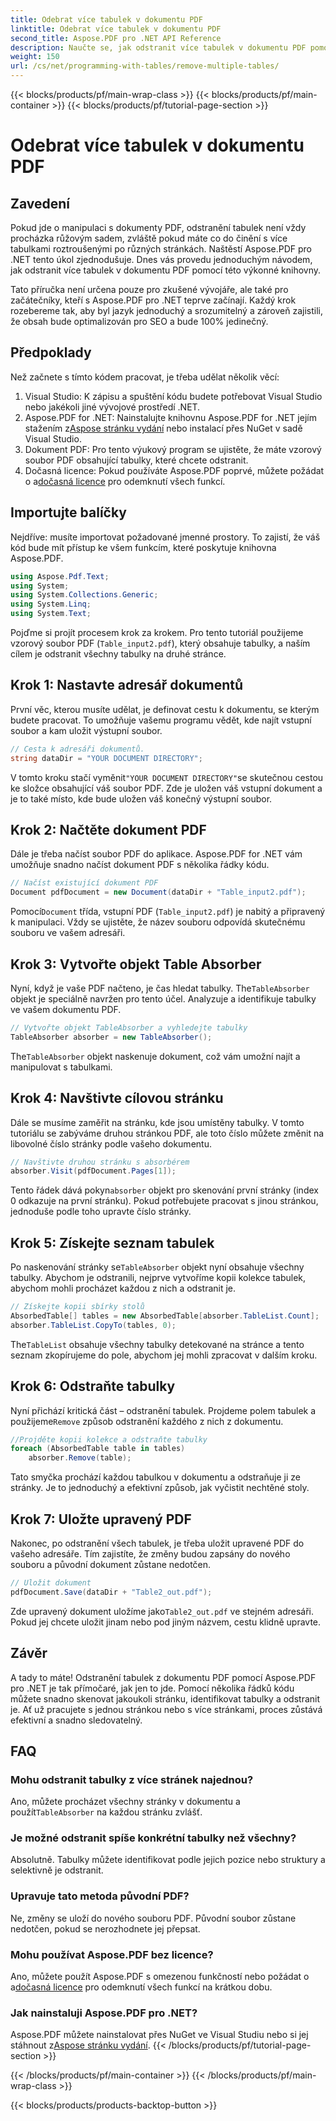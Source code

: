 ```yaml
---
title: Odebrat více tabulek v dokumentu PDF
linktitle: Odebrat více tabulek v dokumentu PDF
second_title: Aspose.PDF pro .NET API Reference
description: Naučte se, jak odstranit více tabulek v dokumentu PDF pomocí Aspose.PDF for .NET. Podrobný průvodce s příklady kódu, často kladenými dotazy a podrobnými vysvětleními.
weight: 150
url: /cs/net/programming-with-tables/remove-multiple-tables/
---
```


{{< blocks/products/pf/main-wrap-class >}}
{{< blocks/products/pf/main-container >}}
{{< blocks/products/pf/tutorial-page-section >}}

# Odebrat více tabulek v dokumentu PDF

## Zavedení

Pokud jde o manipulaci s dokumenty PDF, odstranění tabulek není vždy procházka růžovým sadem, zvláště pokud máte co do činění s více tabulkami roztroušenými po různých stránkách. Naštěstí Aspose.PDF pro .NET tento úkol zjednodušuje. Dnes vás provedu jednoduchým návodem, jak odstranit více tabulek v dokumentu PDF pomocí této výkonné knihovny.

Tato příručka není určena pouze pro zkušené vývojáře, ale také pro začátečníky, kteří s Aspose.PDF pro .NET teprve začínají. Každý krok rozebereme tak, aby byl jazyk jednoduchý a srozumitelný a zároveň zajistili, že obsah bude optimalizován pro SEO a bude 100% jedinečný.

## Předpoklady

Než začnete s tímto kódem pracovat, je třeba udělat několik věcí:

1. Visual Studio: K zápisu a spuštění kódu budete potřebovat Visual Studio nebo jakékoli jiné vývojové prostředí .NET.
2. Aspose.PDF for .NET: Nainstalujte knihovnu Aspose.PDF for .NET jejím stažením z[Aspose stránku vydání](https://releases.aspose.com/pdf/net/) nebo instalací přes NuGet v sadě Visual Studio.
3. Dokument PDF: Pro tento výukový program se ujistěte, že máte vzorový soubor PDF obsahující tabulky, které chcete odstranit.
4.  Dočasná licence: Pokud používáte Aspose.PDF poprvé, můžete požádat o a[dočasná licence](https://purchase.aspose.com/temporary-license/) pro odemknutí všech funkcí.

## Importujte balíčky

Nejdříve: musíte importovat požadované jmenné prostory. To zajistí, že váš kód bude mít přístup ke všem funkcím, které poskytuje knihovna Aspose.PDF.

```csharp
using Aspose.Pdf.Text;
using System;
using System.Collections.Generic;
using System.Linq;
using System.Text;
```

Pojďme si projít procesem krok za krokem. Pro tento tutoriál použijeme vzorový soubor PDF (`Table_input2.pdf`), který obsahuje tabulky, a naším cílem je odstranit všechny tabulky na druhé stránce.

## Krok 1: Nastavte adresář dokumentů
První věc, kterou musíte udělat, je definovat cestu k dokumentu, se kterým budete pracovat. To umožňuje vašemu programu vědět, kde najít vstupní soubor a kam uložit výstupní soubor.

```csharp
// Cesta k adresáři dokumentů.
string dataDir = "YOUR DOCUMENT DIRECTORY";
```

 V tomto kroku stačí vyměnit`"YOUR DOCUMENT DIRECTORY"`se skutečnou cestou ke složce obsahující váš soubor PDF. Zde je uložen váš vstupní dokument a je to také místo, kde bude uložen váš konečný výstupní soubor.

## Krok 2: Načtěte dokument PDF
Dále je třeba načíst soubor PDF do aplikace. Aspose.PDF for .NET vám umožňuje snadno načíst dokument PDF s několika řádky kódu.

```csharp
// Načíst existující dokument PDF
Document pdfDocument = new Document(dataDir + "Table_input2.pdf");
```

 Pomocí`Document` třída, vstupní PDF (`Table_input2.pdf`) je nabitý a připravený k manipulaci. Vždy se ujistěte, že název souboru odpovídá skutečnému souboru ve vašem adresáři.

## Krok 3: Vytvořte objekt Table Absorber
 Nyní, když je vaše PDF načteno, je čas hledat tabulky. The`TableAbsorber` objekt je speciálně navržen pro tento účel. Analyzuje a identifikuje tabulky ve vašem dokumentu PDF.

```csharp
// Vytvořte objekt TableAbsorber a vyhledejte tabulky
TableAbsorber absorber = new TableAbsorber();
```

 The`TableAbsorber` objekt naskenuje dokument, což vám umožní najít a manipulovat s tabulkami.

## Krok 4: Navštivte cílovou stránku
Dále se musíme zaměřit na stránku, kde jsou umístěny tabulky. V tomto tutoriálu se zabýváme druhou stránkou PDF, ale toto číslo můžete změnit na libovolné číslo stránky podle vašeho dokumentu.

```csharp
// Navštivte druhou stránku s absorbérem
absorber.Visit(pdfDocument.Pages[1]);
```

 Tento řádek dává pokyn`absorber` objekt pro skenování první stránky (index 0 odkazuje na první stránku). Pokud potřebujete pracovat s jinou stránkou, jednoduše podle toho upravte číslo stránky.

## Krok 5: Získejte seznam tabulek
 Po naskenování stránky se`TableAbsorber` objekt nyní obsahuje všechny tabulky. Abychom je odstranili, nejprve vytvoříme kopii kolekce tabulek, abychom mohli procházet každou z nich a odstranit je.

```csharp
// Získejte kopii sbírky stolů
AbsorbedTable[] tables = new AbsorbedTable[absorber.TableList.Count];
absorber.TableList.CopyTo(tables, 0);
```

 The`TableList` obsahuje všechny tabulky detekované na stránce a tento seznam zkopírujeme do pole, abychom jej mohli zpracovat v dalším kroku.

## Krok 6: Odstraňte tabulky
 Nyní přichází kritická část – odstranění tabulek. Projdeme polem tabulek a použijeme`Remove` způsob odstranění každého z nich z dokumentu.

```csharp
//Projděte kopii kolekce a odstraňte tabulky
foreach (AbsorbedTable table in tables)
    absorber.Remove(table);
```

Tato smyčka prochází každou tabulkou v dokumentu a odstraňuje ji ze stránky. Je to jednoduchý a efektivní způsob, jak vyčistit nechtěné stoly.

## Krok 7: Uložte upravený PDF
Nakonec, po odstranění všech tabulek, je třeba uložit upravené PDF do vašeho adresáře. Tím zajistíte, že změny budou zapsány do nového souboru a původní dokument zůstane nedotčen.

```csharp
// Uložit dokument
pdfDocument.Save(dataDir + "Table2_out.pdf");
```

 Zde upravený dokument uložíme jako`Table2_out.pdf` ve stejném adresáři. Pokud jej chcete uložit jinam nebo pod jiným názvem, cestu klidně upravte.

## Závěr

A tady to máte! Odstranění tabulek z dokumentu PDF pomocí Aspose.PDF pro .NET je tak přímočaré, jak jen to jde. Pomocí několika řádků kódu můžete snadno skenovat jakoukoli stránku, identifikovat tabulky a odstranit je. Ať už pracujete s jednou stránkou nebo s více stránkami, proces zůstává efektivní a snadno sledovatelný.

## FAQ

### Mohu odstranit tabulky z více stránek najednou?
 Ano, můžete procházet všechny stránky v dokumentu a použít`TableAbsorber` na každou stránku zvlášť.

### Je možné odstranit spíše konkrétní tabulky než všechny?
Absolutně. Tabulky můžete identifikovat podle jejich pozice nebo struktury a selektivně je odstranit.

### Upravuje tato metoda původní PDF?
Ne, změny se uloží do nového souboru PDF. Původní soubor zůstane nedotčen, pokud se nerozhodnete jej přepsat.

### Mohu používat Aspose.PDF bez licence?
 Ano, můžete použít Aspose.PDF s omezenou funkčností nebo požádat o a[dočasná licence](https://purchase.aspose.com/temporary-license/) pro odemknutí všech funkcí na krátkou dobu.

### Jak nainstaluji Aspose.PDF pro .NET?
 Aspose.PDF můžete nainstalovat přes NuGet ve Visual Studiu nebo si jej stáhnout z[Aspose stránku vydání](https://releases.aspose.com/pdf/net/).
{{< /blocks/products/pf/tutorial-page-section >}}

{{< /blocks/products/pf/main-container >}}
{{< /blocks/products/pf/main-wrap-class >}}

{{< blocks/products/products-backtop-button >}}
